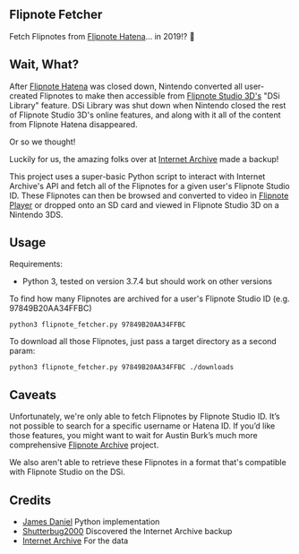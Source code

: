 ## Flipnote Fetcher

Fetch Flipnotes from [Flipnote Hatena](http://ugomemo.hatena.ne.jp/thankyou)... in 2019!? 👀

## Wait, What?

After [Flipnote Hatena](http://ugomemo.hatena.ne.jp/thankyou) was closed down, Nintendo converted all user-created Flipnotes to make then accessible from [Flipnote Studio 3D's](https://www.nintendo.co.uk/Games/Nintendo-3DS-download-software/Flipnote-Studio-3D-763095.html) "DSi Library" feature. DSi Library was shut down when Nintendo closed the rest of Flipnote Studio 3D's online features, and along with it all of the content from Flipnote Hatena disappeared. 

Or so we thought! 

Luckily for us, the amazing folks over at [Internet Archive](http://web.archive.org/) made a backup!

This project uses a super-basic Python script to interact with Internet Archive's API and fetch all of the Flipnotes for a given user's Flipnote Studio ID. These Flipnotes can then be browsed and converted to video in [Flipnote Player](https://flipnote.rakujira.jp/) or dropped onto an SD card and viewed in Flipnote Studio 3D on a Nintendo 3DS.

## Usage

Requirements:
 * Python 3, tested on version 3.7.4 but should work on other versions

To find how many Flipnotes are archived for a user's Flipnote Studio ID (e.g. 97849B20AA34FFBC)

```
python3 flipnote_fetcher.py 97849B20AA34FFBC 
```

To download all those Flipnotes, just pass a target directory as a second param:

```
python3 flipnote_fetcher.py 97849B20AA34FFBC ./downloads
```

## Caveats

Unfortunately, we're only able to fetch Flipnotes by Flipnote Studio ID. It’s not possible to search for a specific username or Hatena ID. If you’d like those features, you might want to wait for Austin Burk’s much more comprehensive [Flipnote Archive](https://twitter.com/FlipnoteArchive) project.

We also aren't able to retrieve these Flipnotes in a format that's compatible with Flipnote Studio on the DSi.

## Credits

* [James Daniel](https://jamesdaniel.dev) Python implementation
* [Shutterbug2000](https://github.com/shutterbug2000) Discovered the Internet Archive backup
* [Internet Archive](http://web.archive.org/) For the data 
